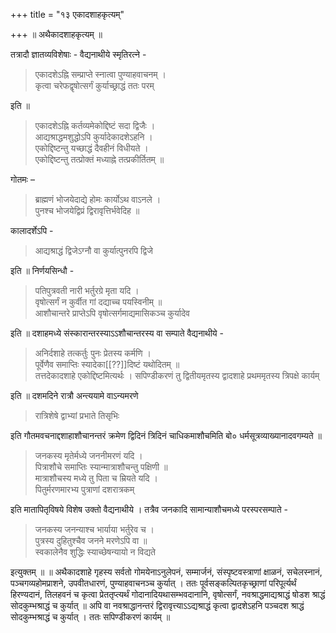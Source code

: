 +++
title = "१३ एकादशाहकृत्यम्"

+++
॥ अथैकादशाहकृत्यम् ॥

तत्रादौ ज्ञातव्यविशेषाः - वैद्यनाथीये स्मृतिरत्ने -

> एकादशेऽह्नि सम्प्राप्ते स्नात्वा पुण्याहवाचनम् ।  
कृत्वा चरेफद्वृषोत्सर्गं कुर्याच्छ्राद्धं ततः परम्

इति ॥

> एकादशेऽह्नि कर्तव्यमेकोद्दिष्टं सदा द्विजैः ।  
आद्यश्राद्धमशुद्धोऽपि कुर्यादेकादशेऽहनि ।  
एकोद्दिष्टन्तु यच्छाद्धं दैवहीनं विधीयते ।  
एकोद्दिष्टन्तु तत्प्रोक्तं मध्याह्ने तत्प्रकीर्तितम् ॥

गोतमः –

> ब्राह्मणं भोजयेदाद्ये होमः कार्योऽथ वाऽनले ।  
पुनश्च भोजयेद्विप्रं द्विरावृत्तिर्भवेदिह ॥

कालादर्शेऽपि -

> आद्यश्राद्धं द्विजेऽग्नौ वा कुर्यात्पुनरपि द्विजे

इति ॥ निर्णयसिन्धौ -

> पतिपुत्रवती नारी भर्तुरग्रे मृता यदि ।  
वृषोत्सर्गं न कुर्वीत गां दद्याच्च पयस्विनीम् ॥  
आशौचान्तरे प्राप्तेऽपि वृषोत्सर्गमाद्यमासिकञ्च कुर्यादेव

इति ॥ दशाहमध्ये संस्कारान्तरस्याऽऽशौचान्तरस्य वा सम्पाते वैद्यनाथीये -

> अनिर्दशाहे तत्कर्तुः पुनः प्रेतस्य कर्मणि ।  
पूर्वेणैव समाप्तिः स्यादेका[[??]]दिष्टं यथोदितम् ॥  
तत्तदेकादशाहे एकोद्दिष्टमित्यर्थः । सपिण्डीकरणं तु द्वितीयमृतस्य द्वादशाहे प्रथममृतस्य त्रिपक्षे कार्यम्

इति ॥ दशमदिने रात्रौ अन्त्ययामे वाऽन्यमरणे

> रात्रिशेषे द्वाभ्यां प्रभाते तिसृभिः

इति गौतमवचनाद्दशाहाशौचानन्तरं क्रमेण द्विदिनं त्रिदिनं चाधिकमाशौचमिति बो० धर्मसूत्रव्याख्यानादवगम्यते ॥

> जनकस्य मृतेर्मध्ये जननीमरणं यदि ।  
पित्राशौचे समाप्तिः स्यान्मात्राशौचन्तु पक्षिणी ॥  
मात्राशौचस्य मध्ये तु पिता च म्रियते यदि ।  
पितुर्मरणमारभ्य पुत्राणां दशरात्रकम्

इति मातापितृविषये विशेष उक्तो वैद्यनाथीये । तत्रैव जनकादि सामान्याशौचमध्ये परस्परसम्पाते -

> जनकस्य जनन्याश्च भार्याया भर्तुरेव च ।  
पुत्रस्य दुहितुश्चैव जनने मरणेऽपि वा ॥  
स्वकालेनैव शुद्धिः स्याच्छेषन्यायो न विद्यते

इत्युक्तम् ॥ ॥ अथैकादशाहे गृहस्य सर्वतो गोमयेनाऽनुलेपनं, सम्मार्जनं, संस्पृष्टवस्त्राणां क्षाळनं, सचेलस्नानं, पञ्चगव्यहोमप्राशने, उपवीतधारणं, पुण्याहवाचनञ्च कुर्यात् । ततः पूर्वसङ्कल्पितकृच्छ्राणां परिपूर्त्यर्थं हिरण्यदानं, तिलहवनं च कृत्वा प्रेततृप्त्यर्थं गोदानादियथासम्भवदानानि, वृषोत्सर्गं, नवश्राद्धमाद्यश्राद्धं षोडश श्राद्धं सोदकुम्भश्राद्धं च कुर्यात् ॥ अपि वा नवश्राद्धानन्तरं द्विरावृत्त्याऽऽद्यश्राद्धं कृत्वा द्वादशेऽहनि पञ्चदश श्राद्धं सोदकुम्भश्राद्धं च कुर्यात् । ततः सपिण्डीकरणं कार्यम् ॥
